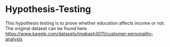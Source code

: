 # Hypothesis-Testing

This hypothesis testing is to prove whether education affects income or not. The original dataset can be found here https://www.kaggle.com/datasets/imakash3011/customer-personality-analysis
